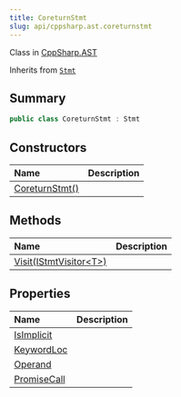 ```yaml
---
title: CoreturnStmt
slug: api/cppsharp.ast.coreturnstmt
---
```

Class in [CppSharp.AST](/api/cppsharp/ast)

Inherits from [`Stmt`](/api/cppsharp/ast/stmt)

## Summary



```csharp
public class CoreturnStmt : Stmt
```

## Constructors

|Name|Description|
|:---|:---|
|[CoreturnStmt\(\)](/api/cppsharp/ast/coreturnstmt//ctor)||

## Methods

|Name|Description|
|:---|:---|
|[Visit\(IStmtVisitor\<T\>\)](/api/cppsharp/ast/coreturnstmt/visit)||

## Properties

|Name|Description|
|:---|:---|
|[IsImplicit](/api/cppsharp/ast/coreturnstmt/isimplicit)||
|[KeywordLoc](/api/cppsharp/ast/coreturnstmt/keywordloc)||
|[Operand](/api/cppsharp/ast/coreturnstmt/operand)||
|[PromiseCall](/api/cppsharp/ast/coreturnstmt/promisecall)||

